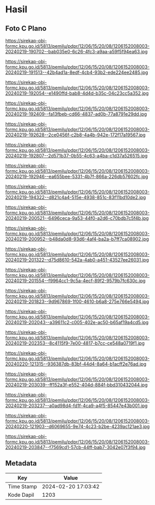 # Hasil

## Foto C Plano

https://sirekap-obj-formc.kpu.go.id/5813/pemilu/pdpr/12/06/15/20/08/1206152008003-20240219-190702--bab035e0-6c26-4fc3-a9aa-a59f5f94ea63.jpg

https://sirekap-obj-formc.kpu.go.id/5813/pemilu/pdpr/12/06/15/20/08/1206152008003-20240219-191513--42b4ad1a-8edf-4cb4-93b2-ede224ee2485.jpg

https://sirekap-obj-formc.kpu.go.id/5813/pemilu/pdpr/12/06/15/20/08/1206152008003-20240219-192054--e1490ffd-bab8-4d4d-b35c-04c23cc5a352.jpg

https://sirekap-obj-formc.kpu.go.id/5813/pemilu/pdpr/12/06/15/20/08/1206152008003-20240219-192409--fa13fbeb-cd66-4837-ad0b-77a8791e29dd.jpg

https://sirekap-obj-formc.kpu.go.id/5813/pemilu/pdpr/12/06/15/20/08/1206152008003-20240219-192628--2ce0456f-c2b8-4a4b-942e-172f17a19567.jpg

https://sirekap-obj-formc.kpu.go.id/5813/pemilu/pdpr/12/06/15/20/08/1206152008003-20240219-192807--2d571b37-0b55-4c63-a4ba-c1d37a526515.jpg

https://sirekap-obj-formc.kpu.go.id/5813/pemilu/pdpr/12/06/15/20/08/1206152008003-20240219-192946--ea655bee-5331-4b7f-866a-226db57602fc.jpg

https://sirekap-obj-formc.kpu.go.id/5813/pemilu/pdpr/12/06/15/20/08/1206152008003-20240219-194322--d821c4a4-515e-4938-851c-83f11bd10de2.jpg

https://sirekap-obj-formc.kpu.go.id/5813/pemilu/pdpr/12/06/15/20/08/1206152008003-20240219-200521--6496ceca-9a53-44f0-a2d6-c70bdb7c5f4b.jpg

https://sirekap-obj-formc.kpu.go.id/5813/pemilu/pdpr/12/06/15/20/08/1206152008003-20240219-200952--b48da0d8-93d6-4af4-ba2a-b7ff7ca08902.jpg

https://sirekap-obj-formc.kpu.go.id/5813/pemilu/pdpr/12/06/15/20/08/1206152008003-20240219-201322--d75d8610-542a-4ab0-a451-43527ee26031.jpg

https://sirekap-obj-formc.kpu.go.id/5813/pemilu/pdpr/12/06/15/20/08/1206152008003-20240219-201554--f9964cc1-9c5a-4ecf-89f2-9579b7fc630c.jpg

https://sirekap-obj-formc.kpu.go.id/5813/pemilu/pdpr/12/06/15/20/08/1206152008003-20240219-201823--9d967869-1f00-4610-b6a8-275e766e5494.jpg

https://sirekap-obj-formc.kpu.go.id/5813/pemilu/pdpr/12/06/15/20/08/1206152008003-20240219-202043--a39611c2-c005-402e-ac50-b65af19a4cd5.jpg

https://sirekap-obj-formc.kpu.go.id/5813/pemilu/pdpr/12/06/15/20/08/1206152008003-20240219-202353--8c4115f9-7e00-4817-b7cc-ce548a0719f1.jpg

https://sirekap-obj-formc.kpu.go.id/5813/pemilu/pdpr/12/06/15/20/08/1206152008003-20240220-121315--936387db-83bf-44d4-8a64-b1acff2e76ad.jpg

https://sirekap-obj-formc.kpu.go.id/5813/pemilu/pdpr/12/06/15/20/08/1206152008003-20240219-203039--ff152a3f-e552-404d-884f-bbd310432044.jpg

https://sirekap-obj-formc.kpu.go.id/5813/pemilu/pdpr/12/06/15/20/08/1206152008003-20240219-203237--a0ad98d4-fd1f-4ca9-a4f5-85447e43b001.jpg

https://sirekap-obj-formc.kpu.go.id/5813/pemilu/pdpr/12/06/15/20/08/1206152008003-20240220-121903--d6069655-9e74-4c23-b2be-4239ac121ae3.jpg

https://sirekap-obj-formc.kpu.go.id/5813/pemilu/pdpr/12/06/15/20/08/1206152008003-20240219-203847--f7569cd1-57cb-44ff-bab7-3042e07f3f94.jpg


## Metadata

| Key        | Value               |
| ---------- | ------------------- |
| Time Stamp | 2024-02-20 17:03:42 |
| Kode Dapil | 1203                |



